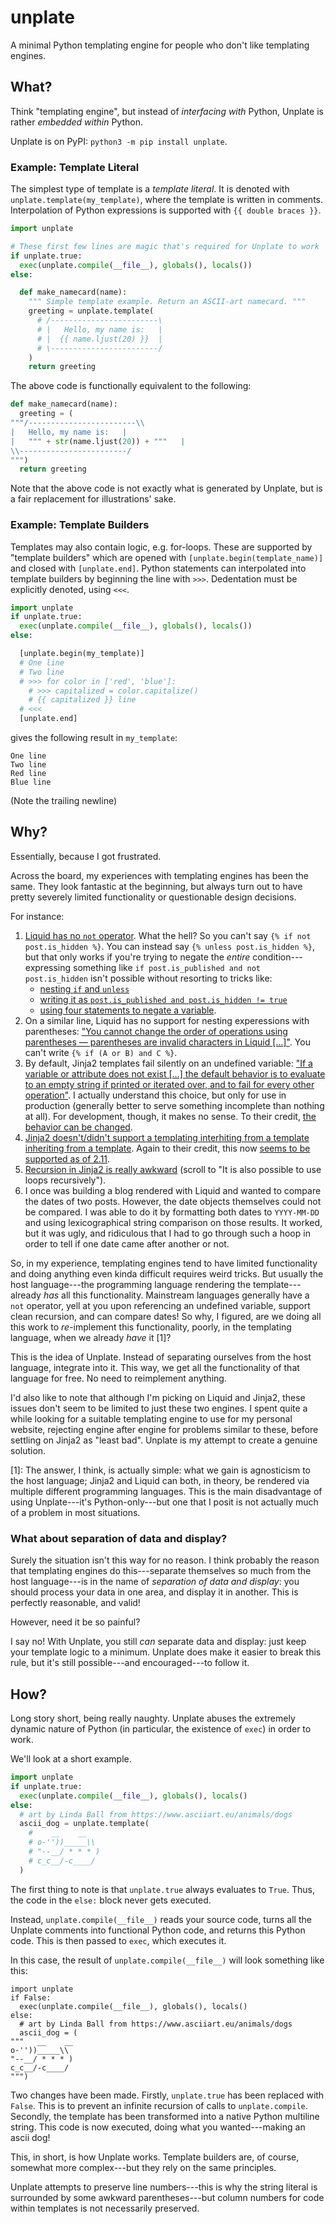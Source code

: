 # unplate
A minimal Python templating engine for people who don't like templating engines.

## What?

Think "templating engine", but instead of _interfacing with_ Python, Unplate is rather _embedded within_ Python.

Unplate is on PyPI: `python3 -m pip install unplate`.

### Example: Template Literal

The simplest type of template is a _template literal_. It is denoted with `unplate.template(my_template)`, where the template is written in comments. Interpolation of Python expressions is supported with `{{ double braces }}`.

```python
import unplate

# These first few lines are magic that's required for Unplate to work
if unplate.true:
  exec(unplate.compile(__file__), globals(), locals())
else:

  def make_namecard(name):
    """ Simple template example. Return an ASCII-art namecard. """
    greeting = unplate.template(
      # /------------------------\
      # |   Hello, my name is:   |
      # |  {{ name.ljust(20) }}  |
      # \------------------------/
    )
    return greeting
```

The above code is functionally equivalent to the following:

```python
def make_namecard(name):
  greeting = (
"""/------------------------\\
|   Hello, my name is:   |
|   """ + str(name.ljust(20)) + """   |
\\------------------------/
""")
  return greeting
```

Note that the above code is not exactly what is generated by Unplate, but is a fair replacement for illustrations' sake.

### Example: Template Builders

Templates may also contain logic, e.g. for-loops. These are supported by "template builders" which are opened with `[unplate.begin(template_name)]` and closed with `[unplate.end]`. Python statements can interpolated into template builders by beginning the line with `>>>`. Dedentation must be explicitly denoted, using `<<<`.

```python
import unplate
if unplate.true:
  exec(unplate.compile(__file__), globals(), locals())
else:

  [unplate.begin(my_template)]
  # One line
  # Two line
  # >>> for color in ['red', 'blue']:
    # >>> capitalized = color.capitalize()
    # {{ capitalized }} line
  # <<<
  [unplate.end]
```

gives the following result in `my_template`:

```text
One line
Two line
Red line
Blue line

```

(Note the trailing newline)

## Why?

Essentially, because I got frustrated.

Across the board, my experiences with templating engines has been the same. They look fantastic at the beginning, but always turn out to have pretty severely limited functionality or questionable design decisions.

For instance:

1. [Liquid has no `not` operator](https://github.com/Shopify/liquid/issues/138). What the hell? So you can't say `{% if not post.is_hidden %}`. You can instead say `{% unless post.is_hidden %}`, but that only works if you're trying to negate the _entire_ condition---expressing something like `if post.is_published and not post.is_hidden` isn't possible without resorting to tricks like:
   -  [nesting `if` and `unless`](https://github.com/Shopify/liquid/issues/138#issuecomment-8529289)
   -  [writing it as `post.is_published and post.is_hidden != true`](https://github.com/Shopify/liquid/issues/138#issuecomment-429072341)
   -  [using four statements to negate a variable](https://github.com/Shopify/liquid/issues/138#issuecomment-428742512).
2. On a similar line, Liquid has no support for nesting experessions with parentheses: ["You cannot change the order of operations using parentheses — parentheses are invalid characters in Liquid [...]"](https://shopify.github.io/liquid/basics/operators/#order-of-operations). You can't write `{% if (A or B) and C %}`.
3. By default, Jinja2 templates fail silently on an undefined variable: ["If a variable or attribute does not exist [...] the default behavior is to evaluate to an empty string if printed or iterated over, and to fail for every other operation"](https://jinja.palletsprojects.com/en/2.11.x/templates/#variables). I actually understand this choice, but only for use in production (generally better to serve something incomplete than nothing at all). For development, though, it makes no sense. To their credit, [the behavior can be changed](https://stackoverflow.com/q/3983581/4608364).
4. [Jinja2 doesn't/didn't support a templating interhiting from a template inheriting from a template](https://stackoverflow.com/q/1976651/4608364). Again to their credit, this now [seems to be supported as of 2.11](https://jinja.palletsprojects.com/en/2.11.x/templates/#nesting-extends).
5. [Recursion in Jinja2 is really awkward](https://jinja.palletsprojects.com/en/2.11.x/templates/#for) (scroll to "It is also possible to use loops recursively").
6. I once was building a blog rendered with Liquid and wanted to compare the dates of two posts. However, the date objects themselves could not be compared. I was able to do it by formatting both dates to `YYYY-MM-DD` and using lexicographical string comparison on those results. It worked, but it was ugly, and ridiculous that I had to go through such a hoop in order to tell if one date came after another or not.

So, in my experience, templating engines tend to have limited functionality and doing anything even kinda difficult requires weird tricks. But usually the host language---the programming language rendering the template---already _has_ all this functionality. Mainstream languages generally have a `not` operator, yell at you upon referencing an undefined variable, support clean recursion, and can compare dates! So why, I figured, are we doing all this work to _re_-implement this functionality, poorly, in the templating language, when we already _have_ it [1]?

This is the idea of Unplate. Instead of separating ourselves from the host language, integrate into it. This way, we get all the functionality of that language for free. No need to reimplement anything.

I'd also like to note that although I'm picking on Liquid and Jinja2, these issues don't seem to be limited to just these two engines. I spent quite a while looking for a suitable templating engine to use for my personal website, rejecting engine after engine for problems similar to these, before settling on Jinja2 as "least bad". Unplate is my attempt to create a genuine solution.

[1]: The answer, I think, is actually simple: what we gain is agnosticism to the host language; Jinja2 and Liquid can both, in theory, be rendered via multiple different programming languages. This is the main disadvantage of using Unplate---it's Python-only---but one that I posit is not actually much of a problem in most situations.

### What about separation of data and display?

Surely the situation isn't this way for no reason. I think probably the reason that templating engines do this---separate themselves so much from the host language---is in the name of _separation of data and display_: you should process your data in one area, and display it in another. This is perfectly reasonable, and valid!

However, need it be so painful?

I say no! With Unplate, you still _can_ separate data and display: just keep your template logic to a minimum. Unplate does make it easier to break this rule, but it's still possible---and encouraged---to follow it.

## How?

Long story short, being really naughty. Unplate abuses the extremely dynamic nature of Python (in particular, the existence of `exec`) in order to work.

We'll look at a short example.

```python
import unplate
if unplate.true:
  exec(unplate.compile(__file__), globals(), locals()
else:
  # art by Linda Ball from https://www.asciiart.eu/animals/dogs
  ascii_dog = unplate.template(
    #    __    __
    # o-''))_____\\
    # "--__/ * * * )
    # c_c__/-c____/ 
  )
```

The first thing to note is that `unplate.true` always evaluates to `True`. Thus, the code in the `else:` block never gets executed.

Instead, `unplate.compile(__file__)` reads your source code, turns all the Unplate comments into functional Python code, and returns this Python code. This is then passed to `exec`, which executes it.

In this case, the result of `unplate.compile(__file__)` will look something like this:

```
import unplate
if False:
  exec(unplate.compile(__file__), globals(), locals()
else:
  # art by Linda Ball from https://www.asciiart.eu/animals/dogs
  ascii_dog = (
"""   __    __
o-''))_____\\
"--__/ * * * )
c_c__/-c____/ 
""")
```

Two changes have been made. Firstly, `unplate.true` has been replaced with `False`. This is to prevent an infinite recursion of calls to `unplate.compile`. Secondly, the template has been transformed into a native Python multiline string. This code is now executed, doing what you wanted---making an ascii dog!

This, in short, is how Unplate works. Template builders are, of course, somewhat more complex---but they rely on the same principles.

Unplate attempts to preserve line numbers---this is why the string literal is surrounded by some awkward parentheses---but column numbers for code within templates is not necessarily preserved.

